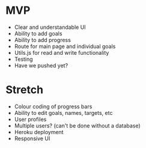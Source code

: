 # MVP

- Clear and understandable UI
- Ability to add goals
- Ability to add progress
- Route for main page and individual goals
- Utils.js for read and write functionality
- Testing
- Have we pushed yet?

# Stretch

- Colour coding of progress bars
- Ability to edit goals, names, targets, etc
- User profiles
- Multiple users? (can't be done without a database)
- Heroku deployment
- Responsive UI

